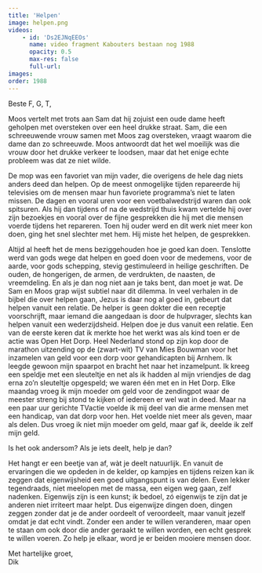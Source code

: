 ```yaml
---
title: 'Helpen'
image: helpen.png
videos:
    - id: 'Ds2EJNqEEOs'
      name: video fragment Kabouters bestaan nog 1988
      opacity: 0.5
      max-res: false
      full-url: 
images:
order: 1988
---
```


Beste F, G, T,

Moos vertelt met trots aan Sam dat hij zojuist een oude dame heeft geholpen met oversteken over een heel drukke straat. Sam, die een schreeuwende vrouw samen met Moos zag oversteken, vraagt waarom die dame dan zo schreeuwde. Moos antwoordt dat het wel moeilijk was die vrouw door het drukke verkeer te loodsen, maar dat het enige echte probleem was dat ze niet wilde. 

De mop was een favoriet van mijn vader, die overigens de hele dag niets anders deed dan helpen. Op de meest onmogelijke tijden repareerde hij televisies om de mensen maar hun favoriete programma’s niet te laten missen. De dagen en vooral uren voor een voetbalwedstrijd waren dan ook spitsuren. Als hij dan tijdens of na de wedstrijd thuis kwam vertelde hij over zijn bezoekjes en vooral over de fijne gesprekken die hij met die mensen voerde tijdens het repareren. Toen hij ouder werd en dit werk niet meer kon doen, ging het snel slechter met hem. Hij miste het helpen, de gesprekken. 

Altijd al heeft het de mens beziggehouden hoe je goed kan doen. Tenslotte werd van gods wege dat helpen en goed doen voor de medemens, voor de aarde, voor gods schepping, stevig gestimuleerd in heilige geschriften. De ouden, de hongerigen, de armen, de verdrukten, de naasten, de vreemdeling. En als je dan nog niet aan je taks bent, dan moet je wat. De Sam en Moos grap wijst subtiel naar dit dilemma. 
In veel verhalen in de bijbel die over helpen gaan, Jezus is daar nog al goed in, gebeurt dat helpen vanuit een relatie. De helper is geen dokter die een receptje voorschrijft, maar iemand die aangedaan is door de hulpvrager, slechts kan helpen vanuit een wederzijdsheid. Helpen doe je dus vanuit een relatie. Een van de eerste keren dat ik merkte hoe het werkt was als kind toen er de actie was Open Het Dorp. Heel Nederland stond op zijn kop door de marathon uitzending op de (zwart-wit) TV van Mies Bouwman voor het inzamelen van geld voor een dorp voor gehandicapten bij Arnhem. Ik leegde gewoon mijn spaarpot en bracht het naar het inzamelpunt. Ik kreeg een speldje met een sleuteltje en net als ik hadden al mijn vriendjes de dag erna zo’n sleuteltje opgespeld; we waren één met en in Het Dorp. Elke maandag vroeg ik mijn moeder om geld voor de zendingpot waar de meester streng bij stond te kijken of iedereen er wel wat in deed. Maar na een paar uur gerichte TVactie voelde ik mij deel van die arme mensen met een handicap, van dat dorp voor hen. Het voelde niet meer als geven, maar als delen. Dus vroeg ik niet mijn moeder om geld, maar gaf ik, deelde ik zelf mijn geld.

Is het ook andersom? Als je iets deelt, help je dan?

Het hangt er een beetje van af, wàt je deelt natuurlijk. En vanuit de ervaringen die we opdeden in de kelder, op kampjes en tijdens reizen kan ik zeggen dat eigenwijsheid een goed uitgangspunt is van delen. Even lekker tegendraads, niet meelopen met de massa, een eigen weg gaan, zelf nadenken. Eigenwijs zijn is een kunst; ik bedoel, zó eigenwijs te zijn dat je anderen niet irriteert maar helpt. Dus eigenwijze dingen doen, dingen zeggen zonder dat je de ander oordeelt of veroordeelt, maar vanuit jezelf omdat je dat echt vindt. Zonder een ander te willen veranderen, maar open te staan om ook door die ander geraakt te willen worden, een echt gesprek te willen voeren. Zo help je elkaar, word je er beiden mooiere mensen door.

Met hartelijke groet,<br/>
Dik

